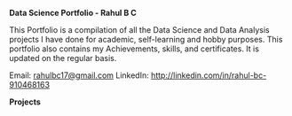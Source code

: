 **Data Science Portfolio - Rahul B C**


This Portfolio is a compilation of all the Data Science and Data Analysis projects I have done for academic, self-learning and hobby purposes. This portfolio also contains my Achievements, skills, and certificates. It is updated on the regular basis.

Email: rahulbc17@gmail.com
LinkedIn: http://linkedin.com/in/rahul-bc-910468163


**Projects**

